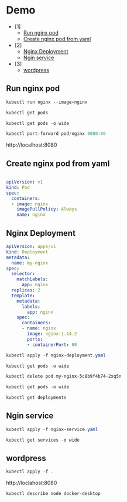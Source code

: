 # Demo
- [1]
  - [Run nginx pod](#run-nginx-pod)
  - [Create nginx pod from yaml](#create-nginx-pod-from-yaml)
- [2]
  - [Nginx Deployment](#nginx-deployment)
  - [Ngin service](#nginx-service)
- [3]
  - [wordpress](#wordpress)


## Run nginx pod
``` powershell
kubectl run nginx --image=nginx
```

``` powershell
kubectl get pods
```

``` powershell
kubectl get pods -o wide
```

``` powershell
kubectl port-forward pod/nginx 8080:80
```

http://localhost:8080

## Create nginx pod from yaml

``` yaml

apiVersion: v1
kind: Pod
spec:
  containers:
  - image: nginx
    imagePullPolicy: Always
    name: nginx
```

## Nginx Deployment

``` yaml
apiVersion: apps/v1
kind: Deployment
metadata:
  name: my-nginx
spec:
  selector:
    matchLabels:
      app: nginx
  replicas: 2
  template:
    metadata:
      labels:
        app: nginx
    spec:
      containers:
      - name: nginx
        image: nginx:1.14.2
        ports:
        - containerPort: 80
```

``` powershell
kubectl apply -f nginx-deployment.yaml
```

``` powershell
kubectl get pods -o wide
```

``` powershell
kubectl delete pod my-nginx-5c8b9f4b74-2xq5n
```

``` powershell
kubectl get pods -o wide
```

``` powershell	
kubectl get deployments
```

## Ngin service

``` powershell
kubectl apply -f nginx-service.yaml
```

``` powershell
kubectl get services -o wide
```




## wordpress

``` powershell
kubectl apply -f .
```

http://loclahost:8080

``` powershell
kubectl describe node docker-desktop
```


